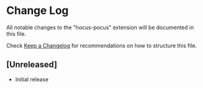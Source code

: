 # Change Log
All notable changes to the "hocus-pocus" extension will be documented in this file.

Check [Keep a Changelog](http://keepachangelog.com/) for recommendations on how to structure this file.

## [Unreleased]
- Initial release
